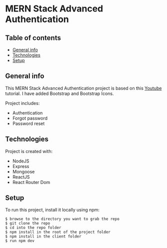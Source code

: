 # MERN Stack Advanced Authentication

## Table of contents

- [General info](#general-info)
- [Technologies](#technologies)
- [Setup](#setup)

## General info

This MERN Stack Advanced Authentication project is based on this [Youtube](https://www.youtube.com/watch?v=YocRq-KesCM) tutorial. I have added Bootstrap and Bootstrap Icons.

Project includes:

- Authentication
- Forgot password
- Password reset

## Technologies

Project is created with:

- NodeJS
- Express
- Mongoose
- ReactJS
- React Router Dom

## Setup

To run this project, install it locally using npm:

```
$ browse to the directory you want to grab the repo
$ git clone the repo
$ cd into the repo folder
$ npm install in the root of the project folder
$ npm install in the client folder
$ run npm dev
```
